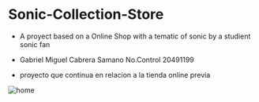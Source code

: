 # Sonic-Collection-Store
- A proyect based on a Online Shop with a tematic of sonic by a studient sonic fan
 
- Gabriel Miguel Cabrera Samano No.Control 20491199
- proyecto que continua en relacion a la tienda online previa

![home](Desktop/home.png)  

